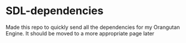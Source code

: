 # SDL-dependencies
Made this repo to quickly send all the dependencies for my Orangutan Engine. It should be moved to a more appropriate page later
